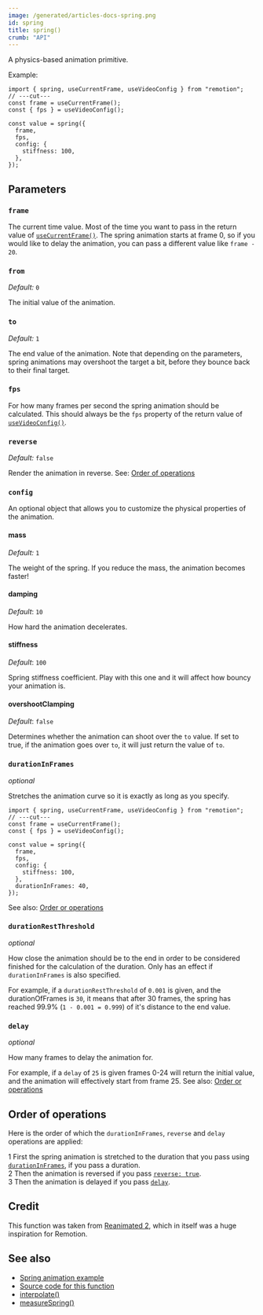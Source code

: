```yaml
---
image: /generated/articles-docs-spring.png
id: spring
title: spring()
crumb: "API"
---
```


A physics-based animation primitive.

Example:

```tsx twoslash title="spring-example.ts"
import { spring, useCurrentFrame, useVideoConfig } from "remotion";
// ---cut---
const frame = useCurrentFrame();
const { fps } = useVideoConfig();

const value = spring({
  frame,
  fps,
  config: {
    stiffness: 100,
  },
});
```

## Parameters

### `frame`

The current time value. Most of the time you want to pass in the return value of [`useCurrentFrame()`](/docs/use-current-frame). The spring animation starts at frame 0, so if you would like to delay the animation, you can pass a different value like `frame - 20`.

### `from`

_Default:_ `0`

The initial value of the animation.

### `to`

_Default:_ `1`

The end value of the animation. Note that depending on the parameters, spring animations may overshoot the target a bit, before they bounce back to their final target.

### `fps`

For how many frames per second the spring animation should be calculated. This should always be the `fps` property of the return value of [`useVideoConfig()`](/docs/use-video-config).

### `reverse`<AvailableFrom v="3.3.92" />

_Default:_ `false`

Render the animation in reverse. See: [Order of operations](#order-of-operations)

### `config`

An optional object that allows you to customize the physical properties of the animation.

#### mass

_Default:_ `1`

The weight of the spring. If you reduce the mass, the animation becomes faster!

#### damping

_Default_: `10`

How hard the animation decelerates.

#### stiffness

_Default_: `100`

Spring stiffness coefficient. Play with this one and it will affect how bouncy your animation is.

#### overshootClamping

_Default_: `false`

Determines whether the animation can shoot over the `to` value. If set to true, if the animation goes over `to`, it will just return the value of `to`.

### `durationInFrames`<AvailableFrom v="3.0.27" />

_optional_

Stretches the animation curve so it is exactly as long as you specify.

```tsx twoslash title="spring-example.ts"
import { spring, useCurrentFrame, useVideoConfig } from "remotion";
// ---cut---
const frame = useCurrentFrame();
const { fps } = useVideoConfig();

const value = spring({
  frame,
  fps,
  config: {
    stiffness: 100,
  },
  durationInFrames: 40,
});
```

See also: [Order or operations](#order-of-operations)

### `durationRestThreshold`<AvailableFrom v="3.0.27" />

_optional_

How close the animation should be to the end in order to be considered finished for the calculation of the duration. Only has an effect if `durationInFrames` is also specified.

For example, if a `durationRestThreshold` of `0.001` is given, and the durationOfFrames is `30`, it means that after 30 frames, the spring has reached 99.9% (`1 - 0.001 = 0.999`) of it's distance to the end value.

### `delay`<AvailableFrom v="3.3.90" />

_optional_

How many frames to delay the animation for.

For example, if a `delay` of `25` is given frames 0-24 will return the initial value, and the animation will effectively start from frame 25. See also: [Order or operations](#order-of-operations)

## Order of operations

Here is the order of which the `durationInFrames`, `reverse` and `delay` operations are applied:

<Step>1</Step> First the spring animation is stretched to the duration that you pass using <a href="#durationinframes"><code>durationInFrames</code></a>, if you pass a duration.<br/>
<Step>2</Step> Then the animation is reversed if you pass <a href="#reverse-"><code>reverse: true</code></a>.<br/>
<Step>3</Step> Then the animation is delayed if you pass <a href="#delay-"><code>delay</code></a>.

## Credit

This function was taken from [Reanimated 2](https://github.com/software-mansion/react-native-reanimated), which in itself was a huge inspiration for Remotion.

## See also

- [Spring animation example](/docs/animating-properties#using-spring-animations)
- [Source code for this function](https://github.com/remotion-dev/remotion/blob/main/packages/core/src/spring/index.ts)
- [interpolate()](/docs/interpolate)
- [measureSpring()](/docs/measure-spring)
